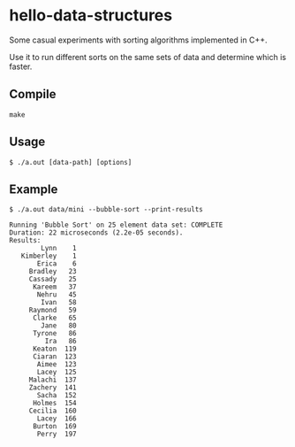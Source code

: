# hello-data-structures

Some casual experiments with sorting algorithms implemented in C++.

Use it to run different sorts on the same sets of data and determine which is faster.

## Compile

```
make
```

## Usage

```
$ ./a.out [data-path] [options]
```

## Example

```
$ ./a.out data/mini --bubble-sort --print-results

Running 'Bubble Sort' on 25 element data set: COMPLETE
Duration: 22 microseconds (2.2e-05 seconds).
Results:
        Lynn    1
   Kimberley    1
       Erica    6
     Bradley   23
     Cassady   25
      Kareem   37
       Nehru   45
        Ivan   58
     Raymond   59
      Clarke   65
        Jane   80
      Tyrone   86
         Ira   86
      Keaton  119
      Ciaran  123
       Aimee  123
       Lacey  125
     Malachi  137
     Zachery  141
       Sacha  152
      Holmes  154
     Cecilia  160
       Lacey  166
      Burton  169
       Perry  197
```
